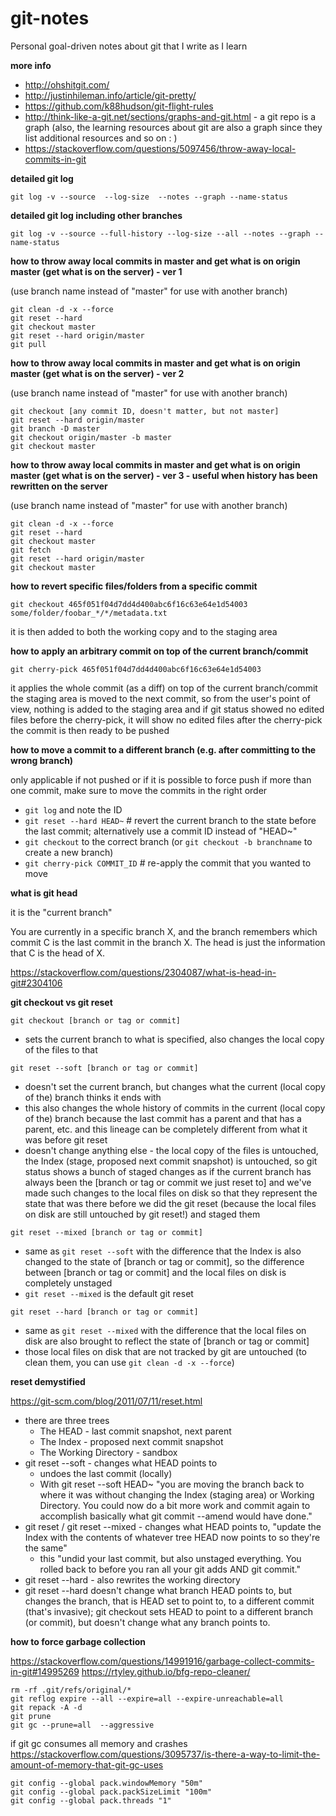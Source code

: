 # git-notes

Personal goal-driven notes about git that I write as I learn

**more info**

* http://ohshitgit.com/
* http://justinhileman.info/article/git-pretty/
* https://github.com/k88hudson/git-flight-rules
* http://think-like-a-git.net/sections/graphs-and-git.html - a git repo is a graph (also, the learning resources about git are also a graph since they list additional resources and so on : )
* https://stackoverflow.com/questions/5097456/throw-away-local-commits-in-git


**detailed git log**

`git log -v --source  --log-size  --notes --graph --name-status`


**detailed git log including other branches**

`git log -v --source --full-history --log-size --all --notes --graph --name-status`


**how to throw away local commits in master and get what is on origin master (get what is on the server) - ver 1**

(use branch name instead of "master" for use with another branch)
```
git clean -d -x --force
git reset --hard
git checkout master
git reset --hard origin/master
git pull
```

**how to throw away local commits in master and get what is on origin master (get what is on the server) - ver 2**

(use branch name instead of "master" for use with another branch)
```
git checkout [any commit ID, doesn't matter, but not master]
git reset --hard origin/master
git branch -D master
git checkout origin/master -b master
git checkout master
```

**how to throw away local commits in master and get what is on origin master (get what is on the server) - ver 3 - useful when history has been rewritten on the server**

(use branch name instead of "master" for use with another branch)
```
git clean -d -x --force
git reset --hard
git checkout master
git fetch
git reset --hard origin/master
git checkout master
```

**how to revert specific files/folders from a specific commit**

`git checkout 465f051f04d7dd4d400abc6f16c63e64e1d54003 some/folder/foobar_*/*/metadata.txt`

it is then added to both the working copy and to the staging area


**how to apply an arbitrary commit on top of the current branch/commit**

`git cherry-pick 465f051f04d7dd4d400abc6f16c63e64e1d54003`

it applies the whole commit (as a diff) on top of the current branch/commit
the staging area is moved to the next commit, so from the user's point of view, nothing is added to the staging area and if git status showed no edited files before the cherry-pick, it will show no edited files after the cherry-pick
the commit is then ready to be pushed


**how to move a commit to a different branch (e.g. after committing to the wrong branch)**

only applicable if not pushed or if it is possible to force push
if more than one commit, make sure to move the commits in the right order
* `git log` and note the ID
* `git reset --hard HEAD~`  # revert the current branch to the state before the last commit; alternatively use a commit ID instead of "HEAD~"
* `git checkout` to the correct branch (or `git checkout -b branchname` to create a new branch)
* `git cherry-pick COMMIT_ID`  # re-apply the commit that you wanted to move


**what is git head**

it is the "current branch"

You are currently in a specific branch X, and the branch remembers which commit C is the last commit in the branch X. The head is just the information that C is the head of X.

https://stackoverflow.com/questions/2304087/what-is-head-in-git#2304106


**git checkout vs git reset**

`git checkout [branch or tag or commit]`
* sets the current branch to what is specified, also changes the local copy of the files to that

`git reset --soft [branch or tag or commit]`
* doesn't set the current branch, but changes what the current (local copy of the) branch thinks it ends with
* this also changes the whole history of commits in the current (local copy of the) branch because the last commit has a parent and that has a parent, etc. and this lineage can be completely different from what it was before git reset
* doesn't change anything else - the local copy of the files is untouched, the Index (stage, proposed next commit snapshot) is untouched, so git status shows a bunch of staged changes as if the current branch has always been the [branch or tag or commit we just reset to] and we've made such changes to the local files on disk so that they represent the state that was there before we did the git reset (because the local files on disk are still untouched by git reset!) and staged them

`git reset --mixed [branch or tag or commit]`
* same as `git reset --soft` with the difference that the Index is also changed to the state of [branch or tag or commit], so the difference between [branch or tag or commit] and the local files on disk is completely unstaged
* `git reset --mixed` is the default git reset

`git reset --hard [branch or tag or commit]`
* same as `git reset --mixed` with the difference that the local files on disk are also brought to reflect the state of [branch or tag or commit]
* those local files on disk that are not tracked by git are untouched (to clean them, you can use `git clean -d -x --force`)



**reset demystified**

https://git-scm.com/blog/2011/07/11/reset.html

* there are three trees
  * The HEAD - last commit snapshot, next parent
  * The Index - proposed next commit snapshot
  * The Working Directory - sandbox
* git reset --soft - changes what HEAD points to
  * undoes the last commit (locally)
  * With git reset --soft HEAD~ "you are moving the branch back to where it was without changing the Index (staging area) or Working Directory. You could now do a bit more work and commit again to accomplish basically what git commit --amend would have done."
* git reset / git reset --mixed - changes what HEAD points to, "update the Index with the contents of whatever tree HEAD now points to so they're the same"
  * this "undid your last commit, but also unstaged everything. You rolled back to before you ran all your git adds AND git commit."
* git reset --hard - also rewrites the working directory
* git reset --hard doesn't change what branch HEAD points to, but changes the branch, that is HEAD set to point to, to a different commit (that's invasive); git checkout sets HEAD to point to a different branch (or commit), but doesn't change what any branch points to.


**how to force garbage collection**

https://stackoverflow.com/questions/14991916/garbage-collect-commits-in-git#14995269
https://rtyley.github.io/bfg-repo-cleaner/

```
rm -rf .git/refs/original/*
git reflog expire --all --expire=all --expire-unreachable=all
git repack -A -d
git prune
git gc --prune=all  --aggressive
```

if git gc consumes all memory and crashes
https://stackoverflow.com/questions/3095737/is-there-a-way-to-limit-the-amount-of-memory-that-git-gc-uses

```
git config --global pack.windowMemory "50m"
git config --global pack.packSizeLimit "100m"
git config --global pack.threads "1"
```

